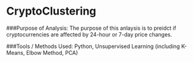 # CryptoClustering
###Purpose of Analysis: The purpose of this anlaysis is to preidct if cryptocurrencies are affected by 24-hour or 7-day price changes. 

###Tools / Methods Used: Python, Unsupervised Learning (including K-Means, Elbow Method, PCA)
